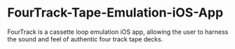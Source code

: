 # FourTrack-Tape-Emulation-iOS-App
FourTrack is a cassette loop emulation iOS app, allowing the user to harness the sound and feel of authentic four track tape decks. 
